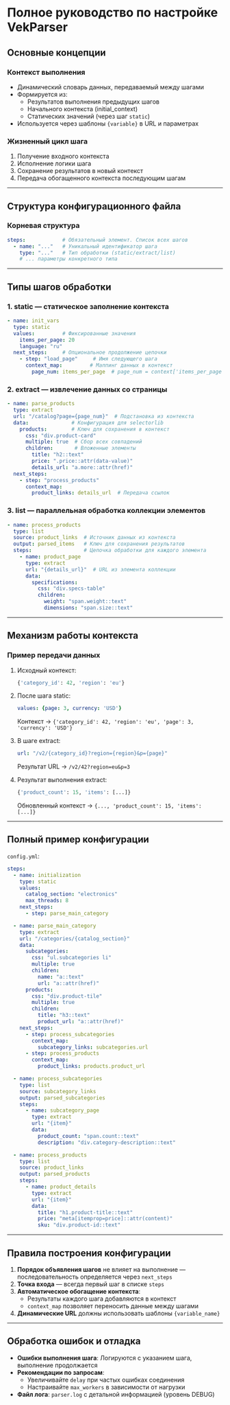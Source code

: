 # Полное руководство по настройке VekParser

## Основные концепции

### Контекст выполнения
- Динамический словарь данных, передаваемый между шагами
- Формируется из:
  - Результатов выполнения предыдущих шагов
  - Начального контекста (initial_context)
  - Статических значений (через шаг `static`)
- Используется через шаблоны `{variable}` в URL и параметрах

### Жизненный цикл шага
1. Получение входного контекста
2. Исполнение логики шага
3. Сохранение результатов в новый контекст
4. Передача обогащенного контекста последующим шагам

---

## Структура конфигурационного файла

### Корневая структура
```yaml
steps:            # Обязательный элемент. Список всех шагов
  - name: "..."   # Уникальный идентификатор шага
    type: "..."   # Тип обработки (static/extract/list)
    # ... параметры конкретного типа
```

---

## Типы шагов обработки

### 1. static — статическое заполнение контекста
```yaml
- name: init_vars
  type: static
  values:         # Фиксированные значения
    items_per_page: 20
    language: "ru"
  next_steps:     # Опциональное продолжение цепочки
    - step: "load_page"     # Имя следующего шага
      context_map:         # Маппинг данных в контекст
        page_num: items_per_page  # page_num = context['items_per_page']
```

### 2. extract — извлечение данных со страницы
```yaml
- name: parse_products
  type: extract
  url: "/catalog?page={page_num}"  # Подстановка из контекста
  data:              # Конфигурация для selectorlib
    products:        # Ключ для сохранения в контекст
      css: "div.product-card"
      multiple: true  # Сбор всех совпадений
      children:       # Вложенные элементы
        title: "h2::text"
        price: ".price::attr(data-value)"
        details_url: "a.more::attr(href)"
  next_steps:
    - step: "process_products"
      context_map:
        product_links: details_url  # Передача ссылок
```

### 3. list — параллельная обработка коллекции элементов
```yaml
- name: process_products
  type: list
  source: product_links  # Источник данных из контекста
  output: parsed_items   # Ключ для сохранения результатов
  steps:                 # Цепочка обработки для каждого элемента
    - name: product_page
      type: extract
      url: "{details_url}"  # URL из элемента коллекции
      data:
        specifications:
          css: "div.specs-table"
          children:
            weight: "span.weight::text"
            dimensions: "span.size::text"
```

---

## Механизм работы контекста

### Пример передачи данных
1. Исходный контекст:
   ```python
   {'category_id': 42, 'region': 'eu'}
   ```
2. После шага static:
   ```yaml
   values: {page: 3, currency: 'USD'}
   ```
   Контекст → `{'category_id': 42, 'region': 'eu', 'page': 3, 'currency': 'USD'}`

3. В шаге extract:
   ```yaml
   url: "/v2/{category_id}?region={region}&p={page}"
   ```
   Результат URL → `/v2/42?region=eu&p=3`

4. Результат выполнения extract:
   ```python
   {'product_count': 15, 'items': [...]}
   ```
   Обновленный контекст → `{..., 'product_count': 15, 'items': [...]}`

---

## Полный пример конфигурации

`config.yml`:
```yaml
steps:
  - name: initialization
    type: static
    values:
      catalog_section: "electronics"
      max_threads: 8
    next_steps:
      - step: parse_main_category

  - name: parse_main_category
    type: extract
    url: "/categories/{catalog_section}"
    data:
      subcategories:
        css: "ul.subcategories li"
        multiple: true
        children:
          name: "a::text"
          url: "a::attr(href)"
      products:
        css: "div.product-tile"
        multiple: true
        children:
          title: "h3::text"
          product_url: "a::attr(href)"
    next_steps:
      - step: process_subcategories
        context_map:
          subcategory_links: subcategories.url
      - step: process_products
        context_map:
          product_links: products.product_url

  - name: process_subcategories
    type: list
    source: subcategory_links
    output: parsed_subcategories
    steps:
      - name: subcategory_page
        type: extract
        url: "{item}"
        data:
          product_count: "span.count::text"
          description: "div.category-description::text"

  - name: process_products
    type: list
    source: product_links
    output: parsed_products
    steps:
      - name: product_details
        type: extract
        url: "{item}"
        data:
          title: "h1.product-title::text"
          price: "meta[itemprop=price]::attr(content)"
          sku: "div.product-id::text"
```

---

## Правила построения конфигурации

1. **Порядок объявления шагов** не влияет на выполнение — последовательность определяется через `next_steps`
2. **Точка входа** — всегда первый шаг в списке `steps`
3. **Автоматическое обогащение контекста**:
   - Результаты каждого шага добавляются в контекст
   - `context_map` позволяет переносить данные между шагами
4. **Динамические URL** должны использовать шаблоны `{variable_name}`

---

## Обработка ошибок и отладка

- **Ошибки выполнения шага**: Логируются с указанием шага, выполнение продолжается
- **Рекомендации по запросам**:
  - Увеличивайте `delay` при частых ошибках соединения
  - Настраивайте `max_workers` в зависимости от нагрузки
- **Файл лога**: `parser.log` с детальной информацией (уровень DEBUG)